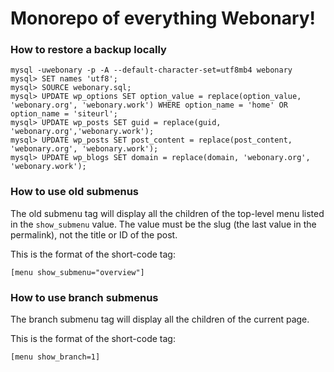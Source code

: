 # Monorepo of everything Webonary!

###  How to restore a backup locally
```
mysql -uwebonary -p -A --default-character-set=utf8mb4 webonary
mysql> SET names 'utf8';
mysql> SOURCE webonary.sql;
mysql> UPDATE wp_options SET option_value = replace(option_value, 'webonary.org', 'webonary.work') WHERE option_name = 'home' OR option_name = 'siteurl';
mysql> UPDATE wp_posts SET guid = replace(guid, 'webonary.org','webonary.work');
mysql> UPDATE wp_posts SET post_content = replace(post_content, 'webonary.org', 'webonary.work');
mysql> UPDATE wp_blogs SET domain = replace(domain, 'webonary.org', 'webonary.work');
```

### How to use old submenus

The old submenu tag will display all the children of the top-level menu
listed in the `show_submenu` value. The value must be the slug (the last
value in the permalink), not the title or ID of the post.

This is the format of the short-code tag:
```
[menu show_submenu="overview"]
```

### How to use branch submenus

The branch submenu tag will display all the children of the current page.

This is the format of the short-code tag:
```
[menu show_branch=1]
```
